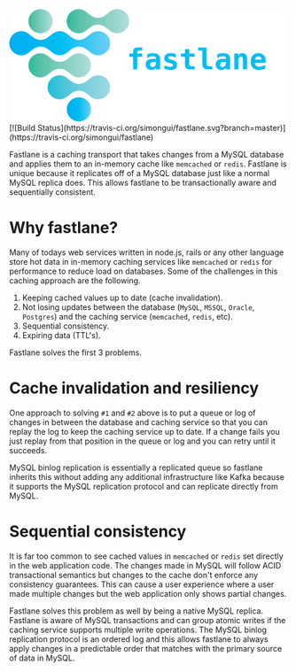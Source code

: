 <img src="fastlane.png"/>
[![Build Status](https://travis-ci.org/simongui/fastlane.svg?branch=master)](https://travis-ci.org/simongui/fastlane)

Fastlane is a caching transport that takes changes from a MySQL database and applies them to an in-memory cache like `memcached` or `redis`. Fastlane is unique because it replicates off of a MySQL database just like a normal MySQL replica does. This allows fastlane to be transactionally aware and sequentially consistent.

# Why fastlane?
Many of todays web services written in node.js, rails or any other language store hot data in in-memory caching services like `memcached` or `redis` for performance to reduce load on databases. Some of the challenges in this caching approach are the following.

1. Keeping cached values up to date (cache invalidation).
1. Not losing updates between the database (`MySQL`, `MSSQL`, `Oracle`, `Postgres`) and the caching service (`memcached`, `redis`, etc).
1.  Sequential consistency.
1.  Expiring data (TTL's).

Fastlane solves the first 3 problems.

# Cache invalidation and resiliency
One approach to solving `#1` and `#2` above is to put a queue or log of changes in between the database and caching service so that you can replay the log to keep the caching service up to date. If a change fails you just replay from that position in the queue or log and you can retry until it succeeds.

MySQL binlog replication is essentially a replicated queue so fastlane inherits this without adding any additional infrastructure like Kafka because it supports the MySQL replication protocol and can replicate directly from MySQL.

# Sequential consistency
It is far too common to see cached values in `memcached` or `redis` set directly in the web application code. The changes made in MySQL will follow ACID transactional semantics but changes to the cache don't enforce any consistency guarantees. This can cause a user experience where a user made multiple changes but the web application only shows partial changes.

Fastlane solves this problem as well by being a native MySQL replica. Fastlane is aware of MySQL transactions and can group atomic writes if the caching service supports multiple write operations. The MySQL binlog replication protocol is an ordered log and this allows fastlane to always apply changes in a predictable order that matches with the primary source of data in MySQL.
